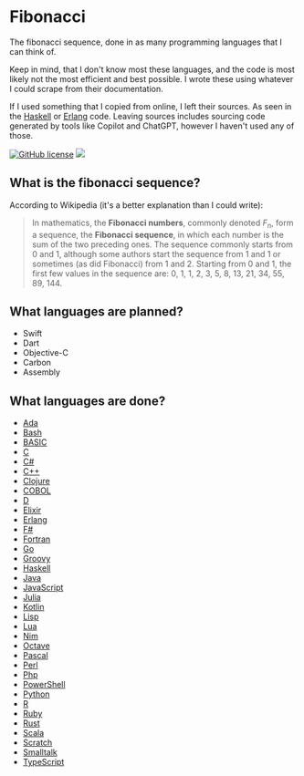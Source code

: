 # Fibonacci

The fibonacci sequence, done in as many programming languages that I can think of.

Keep in mind, that I don't know most these languages, and the code is most likely not the most efficient and best possible. I wrote these using whatever I could scrape from their documentation.

If I used something that I copied from online, I left their sources. As seen in the [Haskell](src/Haskell/fibonacci.hs) or [Erlang](src/Erlang/fibonacci.erl) code. Leaving sources includes sourcing code generated by tools like Copilot and ChatGPT, however I haven't used any of those.

[![GitHub license](https://img.shields.io/badge/license-MIT-green)](./LICENSE)
<a href="https://github.com/mov-ebx">
    <img src="https://gpvc.arturio.dev/mov-ebx">
</a>

## What is the fibonacci sequence?

According to Wikipedia (it's a better explanation than I could write):

>In mathematics, the **Fibonacci numbers**, commonly denoted $F_n$, form a sequence, the **Fibonacci sequence**, in which each number is the sum of the two preceding ones. The sequence commonly starts from 0 and 1, although some authors start the sequence from 1 and 1 or sometimes (as did Fibonacci) from 1 and 2. Starting from 0 and 1, the first few values in the sequence are: 0, 1, 1, 2, 3, 5, 8, 13, 21, 34, 55, 89, 144.

## What languages are planned?

- Swift
- Dart
- Objective-C
- Carbon
- Assembly

## What languages are done?

- [Ada](src/Ada/fibonacci.adb)
- [Bash](src/Bash/fibonacci.sh)
- [BASIC](src/BASIC/fibonacci.bas)
- [C](src/C/fibonacci.c)
- [C#](src/C%23/Fibonacci.cs)
- [C++](src/C++/fibonacci.cpp)
- [Clojure](src/Clojure/fibonacci.clj)
- [COBOL](src/COBOL/fibonacci.cob)
- [D](src/D/fibonacci.d)
- [Elixir](src/Elixir/fibonacci.ex)
- [Erlang](src/Erlang/fibonacci.erl)
- [F#](src/F%23/Fibonacci.fs)
- [Fortran](src/Fortran/fibonacci.f)
- [Go](src/Go/fibonacci.go)
- [Groovy](src/Groovy/Fibonacci.groovy)
- [Haskell](src/Haskell/fibonacci.hs)
- [Java](src/Java/Fibonacci.java)
- [JavaScript](src/JavaScript/fibonacci.js)
- [Julia](src/Julia/fibonacci.jl)
- [Kotlin](src/Kotlin/fibonacci.kt)
- [Lisp](src/Lisp/fibonacci.lsp)
- [Lua](src/Lua/fibonacci.lua)
- [Nim](src/Nim/fibonacci.nim)
- [Octave](src/Octave/fibonacci.m)
- [Pascal](src/Pascal/fibonacci.pas)
- [Perl](src/Perl/fibonacci.pl)
- [Php](src/Php/fibonacci.php)
- [PowerShell](src/PowerShell/fibonacci.ps1)
- [Python](src/Python/fibonacci.py)
- [R](src/R/fibonacci.r)
- [Ruby](src/Ruby/fibonacci.ru)
- [Rust](src/Rust/fibonacci.rs)
- [Scala](src/Scala/Fibonacci.scala)
- [Scratch](src/Scratch/README.md)
- [Smalltalk](src/Smalltalk/fibonacci.st)
- [TypeScript](src/TypeScript/fibonacci.ts)
